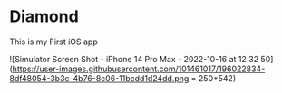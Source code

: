 # Diamond

This is my First iOS app

![Simulator Screen Shot - iPhone 14 Pro Max - 2022-10-16 at 12 32 50](https://user-images.githubusercontent.com/101461017/196022834-8df48054-3b3c-4b76-8c06-11bcdd1d24dd.png = 250*542)

